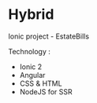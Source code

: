 # Hybrid
Ionic project - EstateBills

Technology : 
- Ionic 2 
- Angular
- CSS & HTML 
- NodeJS for SSR

